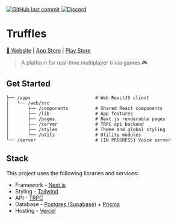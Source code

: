 [![GitHub last commit](https://img.shields.io/github/last-commit/kyh/truffles)](https://github.com/kyh/truffles)
[![Discord](https://img.shields.io/badge/Discord-Join%20Chat-%237289DA)](https://discord.gg/Rt8ygmQ4fk)

# Truffles

[🚀 Website](https://truffles.tv) | [App Store]() | [Play Store]()

> A platform for real-time multiplayer trivia games 🎮

## Get Started

```
├── /apps                        # Web ReactJS client
|   └── /web/src
│       ├── /components          # Shared React components
│       ├── /lib                 # App features
│       ├── /pages               # Next.js renderable pages
│       ├── /server              # TRPC api backend
│       ├── /styles              # Theme and global styling
│       └── /utils               # Utility modules
└── /server                      # [IN PROGRESS] Voice server
```

## Stack

This project uses the following libraries and services:

- Framework - [Next.js](https://nextjs.org)
- Styling - [Tailwind](https://tailwindcss.com)
- API - [TRPC](https://trpc.io/)
- Database - [Postgres (Supabase)](https://supabase.com) + [Prisma](https://www.prisma.io)
- Hosting - [Vercel](https://vercel.com)
